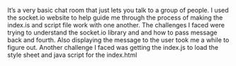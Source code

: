 It’s a very basic chat room that just lets you talk to a group of people. I used the socket.io website to help guide me through the process of making the index.is and script file work with one another. 
The challenges I faced were trying to understand the socket.io library and and how to pass message back and fourth. Also displaying the message to the user took me a while to figure out. 
Another challenge I faced was getting the index.js to load the style sheet and java script for the index.html
